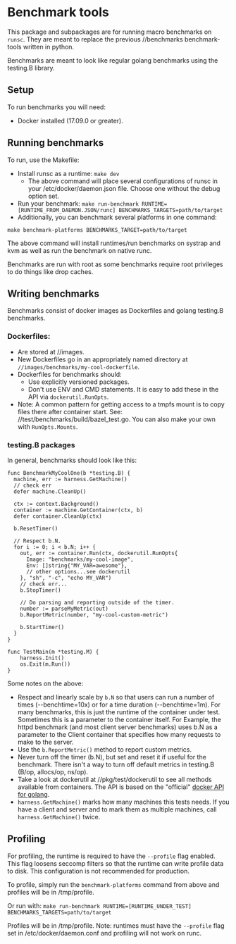 # Benchmark tools

This package and subpackages are for running macro benchmarks on `runsc`. They
are meant to replace the previous //benchmarks benchmark-tools written in
python.

Benchmarks are meant to look like regular golang benchmarks using the testing.B
library.

## Setup

To run benchmarks you will need:

*   Docker installed (17.09.0 or greater).

## Running benchmarks

To run, use the Makefile:

-   Install runsc as a runtime: `make dev`
    -   The above command will place several configurations of runsc in your
        /etc/docker/daemon.json file. Choose one without the debug option set.
-   Run your benchmark: `make run-benchmark
    RUNTIME=[RUNTIME_FROM_DAEMON.JSON/runc] BENCHMARKS_TARGETS=path/to/target`
-   Additionally, you can benchmark several platforms in one command:

```
make benchmark-platforms BENCHMARKS_TARGET=path/to/target
```

The above command will install runtimes/run benchmarks on systrap and kvm as
well as run the benchmark on native runc.

Benchmarks are run with root as some benchmarks require root privileges to do
things like drop caches.

## Writing benchmarks

Benchmarks consist of docker images as Dockerfiles and golang testing.B
benchmarks.

### Dockerfiles:

*   Are stored at //images.
*   New Dockerfiles go in an appropriately named directory at
    `//images/benchmarks/my-cool-dockerfile`.
*   Dockerfiles for benchmarks should:
    *   Use explicitly versioned packages.
    *   Don't use ENV and CMD statements. It is easy to add these in the API via
        `dockerutil.RunOpts`.
*   Note: A common pattern for getting access to a tmpfs mount is to copy files
    there after container start. See: //test/benchmarks/build/bazel_test.go. You
    can also make your own with `RunOpts.Mounts`.

### testing.B packages

In general, benchmarks should look like this:

```golang
func BenchmarkMyCoolOne(b *testing.B) {
  machine, err := harness.GetMachine()
  // check err
  defer machine.CleanUp()

  ctx := context.Background()
  container := machine.GetContainer(ctx, b)
  defer container.CleanUp(ctx)

  b.ResetTimer()

  // Respect b.N.
  for i := 0; i < b.N; i++ {
    out, err := container.Run(ctx, dockerutil.RunOpts{
      Image: "benchmarks/my-cool-image",
      Env: []string{"MY_VAR=awesome"},
      // other options...see dockerutil
    }, "sh", "-c", "echo MY_VAR")
    // check err...
    b.StopTimer()

    // Do parsing and reporting outside of the timer.
    number := parseMyMetric(out)
    b.ReportMetric(number, "my-cool-custom-metric")

    b.StartTimer()
  }
}

func TestMain(m *testing.M) {
    harness.Init()
    os.Exit(m.Run())
}
```

Some notes on the above:

*   Respect and linearly scale by `b.N` so that users can run a number of times
    (--benchtime=10x) or for a time duration (--benchtime=1m). For many
    benchmarks, this is just the runtime of the container under test. Sometimes
    this is a parameter to the container itself. For Example, the httpd
    benchmark (and most client server benchmarks) uses b.N as a parameter to the
    Client container that specifies how many requests to make to the server.
*   Use the `b.ReportMetric()` method to report custom metrics.
*   Never turn off the timer (b.N), but set and reset it if useful for the
    benchmark. There isn't a way to turn off default metrics in testing.B (B/op,
    allocs/op, ns/op).
*   Take a look at dockerutil at //pkg/test/dockerutil to see all methods
    available from containers. The API is based on the "official"
    [docker API for golang](https://pkg.go.dev/mod/github.com/docker/docker).
*   `harness.GetMachine()` marks how many machines this tests needs. If you have
    a client and server and to mark them as multiple machines, call
    `harness.GetMachine()` twice.

## Profiling

For profiling, the runtime is required to have the `--profile` flag enabled.
This flag loosens seccomp filters so that the runtime can write profile data to
disk. This configuration is not recommended for production.

To profile, simply run the `benchmark-platforms` command from above and profiles
will be in /tmp/profile.

Or run with: `make run-benchmark RUNTIME=[RUNTIME_UNDER_TEST]
BENCHMARKS_TARGETS=path/to/target`

Profiles will be in /tmp/profile. Note: runtimes must have the `--profile` flag
set in /etc/docker/daemon.conf and profiling will not work on runc.

